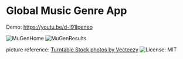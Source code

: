 # Global Music Genre App
 
Demo:
https://youtu.be/d-I91Ipeneo


![MuGenHome](https://github.com/user-attachments/assets/e42207a3-c861-441d-9fa9-95b2e35b0a8d)
![MuGenResults](https://github.com/user-attachments/assets/70fa4800-342f-4a47-b6ce-38c44a289e8e)

picture reference: <a href="https://www.vecteezy.com/free-photos/turntable">Turntable Stock photos by Vecteezy</a>
  ![License: MIT](https://img.shields.io/badge/License-MIT-yellow.svg)
